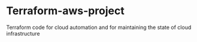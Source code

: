 # Terraform-aws-project

Terraform code for cloud automation and for maintaining the state of cloud infrastructure